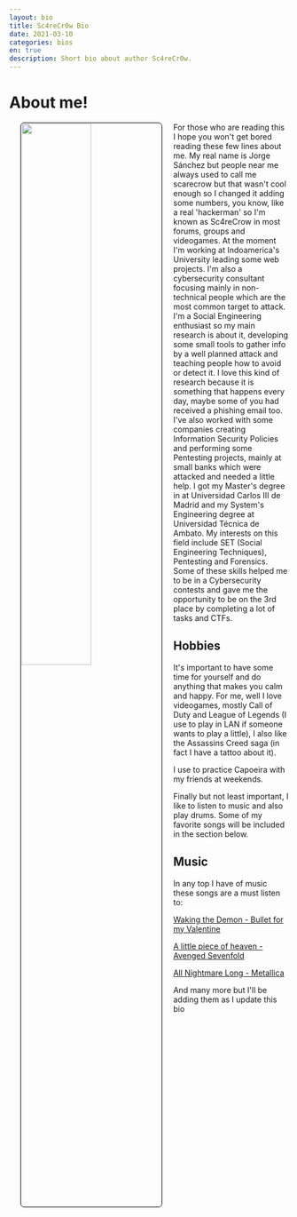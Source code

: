 ```yaml
---
layout: bio
title: Sc4reCr0w Bio
date: 2021-03-10
categories: bios
en: true
description: Short bio about author Sc4reCr0w.
---
```


# About me!


<div>
<img align="left" src="https://raw.githubusercontent.com/K0deless/k0deless.github.io/master/assets/img/others/Sc4reCr0w_1.jpg" style="border: 1px solid black; float:left;display: block; margin-right: 20px; margin-bottom: 20px; margin-left: 20px; padding: 1px;border-radius: 7px; width: 50%;"/>

For those who are reading this I hope you won't get bored reading these few lines about me. My real name is Jorge Sánchez but people near me always used to call me scarecrow but that wasn't cool enough so I changed it adding some numbers, you know, like a real 'hackerman' so I'm known as Sc4reCrow in most forums, groups and videogames. At the moment I'm working at Indoamerica's University leading some web projects. I'm also a cybersecurity consultant focusing mainly in non-technical people which are the most common target to attack. I'm a Social Engineering enthusiast so my main research is about it, developing some small tools to gather info by a well planned attack and teaching people how to avoid or detect it. I love this kind of research because it is something that happens every day, maybe some of you had received a phishing email too. I've also worked with some companies creating Information Security Policies and performing some Pentesting projects, mainly at small banks which were attacked and needed a little help. I got my Master's degree in at Universidad Carlos III de Madrid and my System's Engineering degree at Universidad Técnica de Ambato. My interests on this field include SET (Social Engineering Techniques), Pentesting and Forensics. Some of these skills helped me to be in a Cybersecurity contests and gave me the opportunity to be on the 3rd place by completing a lot of tasks and CTFs.
</div>

## Hobbies

It's important to have some time for yourself and do anything that makes you calm and happy. For me, well I love videogames, mostly Call of Duty and League of Legends (I use to play in LAN if someone wants to play a little), I also like the Assassins Creed saga (in fact I have a tattoo about it). 

I use to practice Capoeira with my friends at weekends.

Finally but not least important, I like to listen to music and also play drums. Some of my favorite songs will be included in the section below.

## Music

In any top I have of music these songs are a must listen to:

[Waking the Demon - Bullet for my Valentine](https://www.youtube.com/watch?v=q2I0ulTZWXA)

[A little piece of heaven - Avenged Sevenfold](https://www.youtube.com/watch?v=KVjBCT2Lc94)

[All Nightmare Long - Metallica](https://www.youtube.com/watch?v=EFqjDXy9s5A)

And many more but I'll be adding them as I update this bio 
